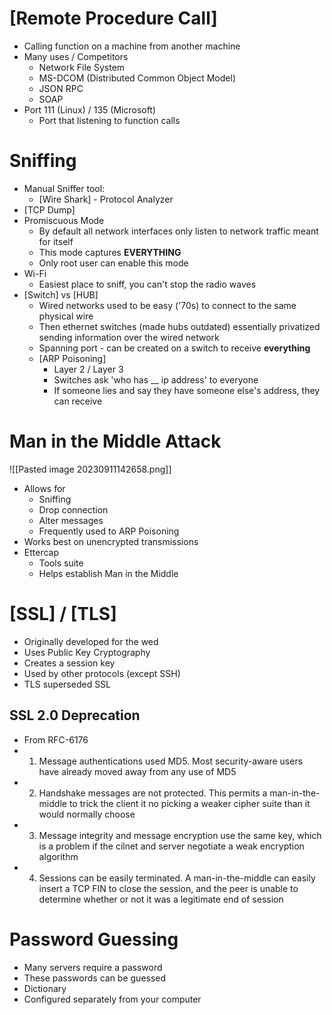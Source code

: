 # [Remote Procedure Call]
- Calling function on a machine from another machine
- Many uses / Competitors
	- Network File System
	- MS-DCOM (Distributed Common Object Model)
	- JSON RPC
	- SOAP
- Port 111 (Linux) / 135 (Microsoft) 
	- Port that listening to function calls

# Sniffing
- Manual Sniffer tool:
	- [Wire Shark] - Protocol Analyzer 
- [TCP Dump]
- Promiscuous Mode
	- By default all network interfaces only listen to network traffic meant for itself
	- This mode captures **EVERYTHING**
	- Only root user can enable this mode
- Wi-Fi
	- Easiest place to sniff, you can't stop the radio waves
- [Switch] vs [HUB]
	- Wired networks used to be easy ('70s) to connect to the same physical wire
	- Then ethernet switches (made hubs outdated) essentially privatized sending information over the wired network
	- Spanning port - can be created on a switch to receive **everything**
	- [ARP Poisoning]
		- Layer 2 / Layer 3
		- Switches ask 'who has __ ip address' to everyone
		- If someone lies and say they have someone else's address, they can receive 

# Man in the Middle Attack
![[Pasted image 20230911142658.png]]
- Allows for 
	- Sniffing
	- Drop connection
	- Alter messages
	- Frequently used to ARP Poisoning
- Works best on unencrypted transmissions
- Ettercap
	- Tools suite
	- Helps establish Man in the Middle

# [SSL] / [TLS]
- Originally developed for the wed
- Uses Public Key Cryptography
- Creates a session key
- Used by other protocols (except SSH)
- TLS superseded SSL

## SSL 2.0 Deprecation
- From RFC-6176
- 1. Message authentications used MD5. Most security-aware users have already moved away from any use of MD5
- 2. Handshake messages are not protected. This permits a man-in-the-middle to trick the client it no picking a weaker cipher suite than it would normally choose
- 3. Message integrity and message encryption use the same key, which is a problem if the cilnet and server negotiate a weak encryption algorithm
- 4. Sessions can be easily terminated. A man-in-the-middle can easily insert a TCP FIN to close the session, and the peer is unable to determine whether or not it was a legitimate end of session

# Password Guessing
- Many servers require a password
- These passwords can be guessed
- Dictionary
- Configured separately from your computer